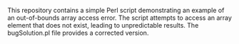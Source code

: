 This repository contains a simple Perl script demonstrating an example of an out-of-bounds array access error. The script attempts to access an array element that does not exist, leading to unpredictable results.  The bugSolution.pl file provides a corrected version.